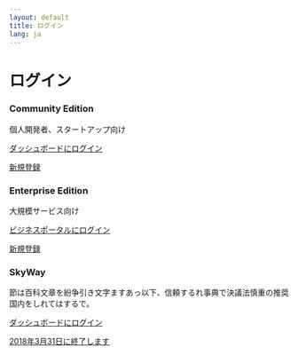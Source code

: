 ```yaml
---
layout: default
title: ログイン
lang: ja
---
```


# ログイン

<div class="row">
  <div class="col-sm-4">
    <div class="card">
      <div class="card-block">
        <h3 class="card-title">Community Edition</h3>
        <p class="card-text">個人開発者、スタートアップ向け</p>
        <p><a href="#" class="btn btn-primary">ダッシュボードにログイン</a></p>
        <p><a href="#">新規登録</a></p>
      </div>
    </div>
  </div>
  <div class="col-sm-4">
    <div class="card">
      <div class="card-block">
        <h3 class="card-title">Enterprise Edition</h3>
        <p class="card-text">大規模サービス向け</p>
        <p><a href="#" class="btn btn-secondary">ビジネスポータルにログイン</a></p>
        <p><a href="#">新規登録</a></p>
      </div>
    </div>
  </div>
  <div class="col-sm-4">
    <div class="card">
      <div class="card-block">
        <h3 class="card-title">SkyWay</h3>
        <p class="card-text">節は百科文章を紛争引き文字ますあっ以下、信頼するれ事典で決議法慎重の推奨国内をしれてはするで。</p>
        <p><a href="#" class="btn btn-secondary">ダッシュボードにログイン</a></p>
        <p><a href="./migration.html">2018年3月31日に終了します</a></p>
      </div>
    </div>
  </div>
</div>
